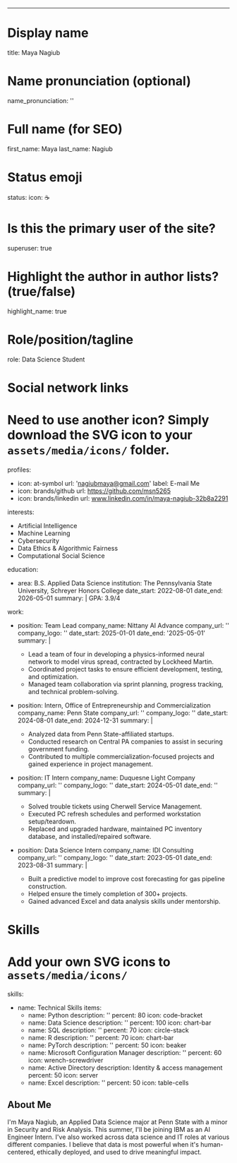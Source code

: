 ---
# Display name
title: Maya Nagiub

# Name pronunciation (optional)
name_pronunciation: ''

# Full name (for SEO)
first_name: Maya
last_name: Nagiub

# Status emoji
status:
  icon: ☕️

# Is this the primary user of the site?
superuser: true

# Highlight the author in author lists? (true/false)
highlight_name: true

# Role/position/tagline
role: Data Science Student

# Social network links
# Need to use another icon? Simply download the SVG icon to your `assets/media/icons/` folder.
profiles:
  - icon: at-symbol
    url: 'nagiubmaya@gmail.com'
    label: E-mail Me
  - icon: brands/github
    url: https://github.com/msn5265
  - icon: brands/linkedin
    url: www.linkedin.com/in/maya-nagiub-32b8a2291

interests:
  - Artificial Intelligence
  - Machine Learning
  - Cybersecurity
  - Data Ethics & Algorithmic Fairness
  - Computational Social Science

education:
  - area: B.S. Applied Data Science
    institution: The Pennsylvania State University, Schreyer Honors College
    date_start: 2022-08-01
    date_end: 2026-05-01
    summary: |
      GPA: 3.9/4

work:
  - position: Team Lead
    company_name: Nittany AI Advance
    company_url: ''
    company_logo: ''
    date_start: 2025-01-01
    date_end: '2025-05-01'
    summary: |
      - Lead a team of four in developing a physics-informed neural network to model virus spread, contracted by Lockheed Martin.
      - Coordinated project tasks to ensure efficient development, testing, and optimization.
      - Managed team collaboration via sprint planning, progress tracking, and technical problem-solving.

  - position: Intern, Office of Entrepreneurship and Commercialization
    company_name: Penn State
    company_url: ''
    company_logo: ''
    date_start: 2024-08-01
    date_end: 2024-12-31
    summary: |
      - Analyzed data from Penn State-affiliated startups.
      - Conducted research on Central PA companies to assist in securing government funding.
      - Contributed to multiple commercialization-focused projects and gained experience in project management.

  - position: IT Intern
    company_name: Duquesne Light Company
    company_url: ''
    company_logo: ''
    date_start: 2024-05-01
    date_end: ''
    summary: |
      - Solved trouble tickets using Cherwell Service Management.
      - Executed PC refresh schedules and performed workstation setup/teardown.
      - Replaced and upgraded hardware, maintained PC inventory database, and installed/repaired software.

  - position: Data Science Intern
    company_name: IDI Consulting
    company_url: ''
    company_logo: ''
    date_start: 2023-05-01
    date_end: 2023-08-31
    summary: |
      - Built a predictive model to improve cost forecasting for gas pipeline construction.
      - Helped ensure the timely completion of 300+ projects.
      - Gained advanced Excel and data analysis skills under mentorship.
# Skills
# Add your own SVG icons to `assets/media/icons/`
skills:
  - name: Technical Skills
    items:
      - name: Python
        description: ''
        percent: 80
        icon: code-bracket
      - name: Data Science
        description: ''
        percent: 100
        icon: chart-bar
      - name: SQL
        description: ''
        percent: 70
        icon: circle-stack
      - name: R
        description: ''
        percent: 70
        icon: chart-bar
      - name: PyTorch
        description: ''
        percent: 50
        icon: beaker
      - name: Microsoft Configuration Manager
        description: ''
        percent: 60
        icon: wrench-screwdriver
      - name: Active Directory
        description: Identity & access management
        percent: 50
        icon: server
      - name: Excel
        description: ''
        percent: 50
        icon: table-cells



## About Me

I'm Maya Nagiub, an Applied Data Science major at Penn State with a minor in Security and Risk Analysis. This summer, I'll be joining IBM as an AI Engineer Intern. I've also worked across data science and IT roles at various different companies. I believe that data is most powerful when it's human-centered, ethically deployed, and used to drive meaningful impact. 
